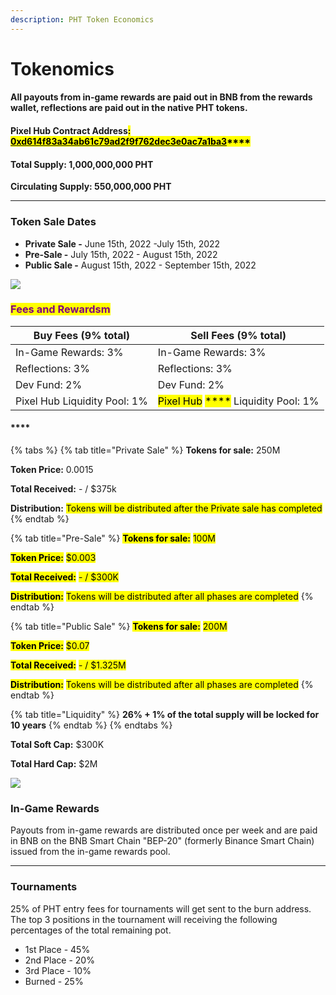 ```yaml
---
description: PHT Token Economics
---
```


# Tokenomics

#### All payouts from in-game rewards are paid out in BNB from the rewards wallet, reflections are paid out in the native PHT tokens.

#### **Pixel Hub Contract Address**<mark style="background-color:yellow;">**:**</mark> [<mark style="background-color:yellow;">**0xd614f83a34ab61c79ad2f9f762dec3e0ac7a1ba3**</mark>](https://bscscan.com/address/0xd614f83a34ab61c79ad2f9f762dec3e0ac7a1ba3)<mark style="background-color:yellow;">\*\*\*\*</mark>

#### Total Supply: 1,000,000,000 PHT

**Circulating Supply: 550,000,000 PHT**

***

### **Token Sale Dates**

* **Private Sale -** June 15th, 2022 -July 15th, 2022
* **Pre-Sale -** July 15th, 2022 - August 15th, 2022
* **Public Sale -** August 15th, 2022 - September 15th, 2022

![](../.gitbook/assets/token\_distribution.png)

### <mark style="color:purple;">Fees and Rewardsm</mark>

| Buy Fees (9% total)          | Sell Fees (9% total)                                                                                                              |
| ---------------------------- | --------------------------------------------------------------------------------------------------------------------------------- |
| In-Game Rewards: 3%          | In-Game Rewards: 3%                                                                                                               |
| Reflections: 3%              | Reflections: 3%                                                                                                                   |
| Dev Fund: 2%                 | Dev Fund: 2%                                                                                                                      |
| Pixel Hub Liquidity Pool: 1% | <mark style="background-color:yellow;">Pixel Hub</mark> <mark style="background-color:yellow;">\*\*\*\*</mark> Liquidity Pool: 1% |

#### \*\*\*\*

{% tabs %}
{% tab title="Private Sale" %}
**Tokens for sale:** 250M

**Token Price:** 0.0015

**Total Received:** - / $375k

**Distribution:** <mark style="background-color:yellow;">Tokens will be distributed after the Private sale has completed</mark>
{% endtab %}

{% tab title="Pre-Sale" %}
<mark style="background-color:yellow;">**Tokens for sale:**</mark> <mark style="background-color:yellow;">100M</mark>

<mark style="background-color:yellow;">**Token Price:**</mark> <mark style="background-color:yellow;">$0.003</mark>

<mark style="background-color:yellow;">**Total Received:**</mark> <mark style="background-color:yellow;">- / $300K</mark>

<mark style="background-color:yellow;">**Distribution:**</mark> <mark style="background-color:yellow;">Tokens will be distributed after all phases are completed</mark>
{% endtab %}

{% tab title="Public Sale" %}
<mark style="background-color:yellow;">**Tokens for sale:**</mark> <mark style="background-color:yellow;">200M</mark>

<mark style="background-color:yellow;">**Token Price:**</mark> <mark style="background-color:yellow;">$0.07</mark>

<mark style="background-color:yellow;">**Total Received:**</mark> <mark style="background-color:yellow;">- / $1.325M</mark>

<mark style="background-color:yellow;">**Distribution:**</mark> <mark style="background-color:yellow;">Tokens will be distributed after all phases are completed</mark>
{% endtab %}

{% tab title="Liquidity" %}
**26% + 1% of the total supply will be locked for 10 years**
{% endtab %}
{% endtabs %}

**Total Soft Cap:** $300K

**Total Hard Cap:** $2M

![](../.gitbook/assets/pht\_funds\_distribution.png)

### In-Game Rewards

Payouts from in-game rewards are distributed once per week and are paid in BNB on the BNB Smart Chain "BEP-20" (formerly Binance Smart Chain) issued from the in-game rewards pool.

***

### Tournaments

25% of PHT entry fees for tournaments will get sent to the burn address. The top 3 positions in the tournament will receiving the following percentages of the total remaining pot.

* 1st Place - 45%
* 2nd Place - 20%
* 3rd Place - 10%
* Burned - 25%
